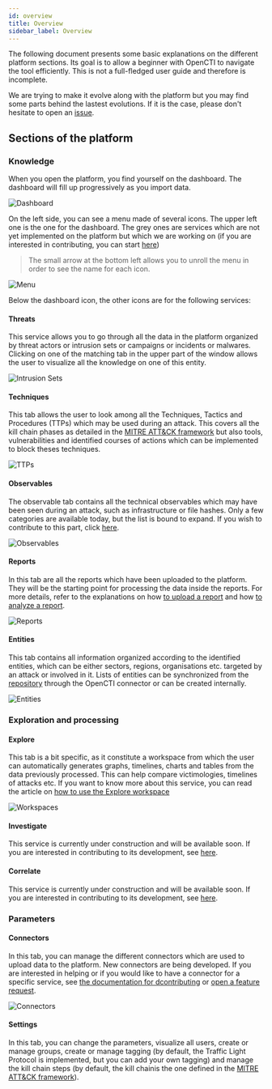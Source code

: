 ```yaml
---
id: overview
title: Overview
sidebar_label: Overview
---
```


The following document presents some basic explanations on the different platform sections. Its goal is to allow a beginner with OpenCTI to navigate the tool efficiently. This is not a full-fledged user guide and therefore is incomplete. 

We are trying to make it evolve along with the platform but you may find some parts behind the lastest evolutions. If it is the case, please don't hesitate to open an [issue](https://github.com/OpenCTI-Platform/opencti/issues/new/choose).

## Sections of the platform

### Knowledge

When you open the platform, you find yourself on the dashboard. The dashboard will fill up progressively as you import data.

![Dashboard](assets/usage/dashboard.png "Dashboard")

On the left side, you can see a menu made of several icons. The upper left one is the one for the dashboard. The grey ones are services which are not yet implemented on the platform but which we are working on (if you are interested in contributing, you can start [here](https://github.com/OpenCTI-Platform/opencti/blob/master/CONTRIBUTING.md))

> The small arrow at the bottom left allows you to unroll the menu in order to see the name for each icon.

![Menu](assets/usage/menu.png "Menu")

Below the dashboard icon, the other icons are for the following services:

#### Threats

This service allows you to go through all the data in the platform organized by threat actors or intrusion sets or campaigns or incidents or malwares. Clicking on one of the matching tab in the upper part of the window allows the user to visualize all the knowledge on one of this entity.

![Intrusion Sets](assets/usage/intrusion_sets.png "Intrusion Sets")

#### Techniques

This tab allows the user to look among all the Techniques, Tactics and Procedures (TTPs) which may be used during an attack. This covers all the kill chain phases as detailed in the [MITRE ATT&CK framework](https://attack.mitre.org/) but also tools, vulnerabilities and identified courses of actions which can be implemented to block theses techniques.

![TTPs](assets/usage/ttps.png "TTPs")

#### Observables

The observable tab contains all the technical observables which may have been seen during an attack, such as infrastructure or file hashes. Only a few categories are available today, but the list is bound to expand. If you wish to contribute to this part, click [here](https://github.com/OpenCTI-Platform/opencti/blob/master/CONTRIBUTING.md).

![Observables](assets/usage/observables.png "Observables")

#### Reports

In this tab are all the reports which have been uploaded to the platform. They will be the starting point for processing the data inside the reports. For more details, refer to the explanations on how [to upload a report](usage/usage-create-reports) and how [to analyze a report](usage/usage-analyze-report).

![Reports](assets/usage/reports.png "Reports")

#### Entities 

This tab contains all information organized according to the identified entities, which can be either sectors, regions, organisations etc. targeted by an attack or involved in it. Lists of entities can be synchronized from the [repository](https://github.com/OpenCTI-Platform/datasets) through the OpenCTI connector or can be created internally.

![Entities](assets/usage/entities.png "Entities")

### Exploration and processing

#### Explore

This tab is a bit specific, as it constitute a workspace from which the user can automatically generates graphs, timelines, charts and tables from the data previously processed. This can help compare victimologies, timelines of attacks etc. If you want to know more about this service, you can read the article on [how to use the Explore workspace](#usingtheexploreworkspace)

![Workspaces](assets/usage/workspaces.png "Workspaces")

####  Investigate

This service is currently under construction and will be available soon. If you are interested in contributing to its development, see [here](https://github.com/OpenCTI-Platform/opencti/blob/master/CONTRIBUTING.md).

#### Correlate

This service is currently under construction and will be available soon. If you are interested in contributing to its development, see [here](https://github.com/OpenCTI-Platform/opencti/blob/master/CONTRIBUTING.md).

### Parameters

#### Connectors

In this tab, you can manage the different connectors which are used to upload data to the platform. New connectors are being developed. If you are interested in helping or if you would like to have a connector for a specific service, see [the documentation for dcontributing](https://github.com/OpenCTI-Platform/opencti/blob/master/CONTRIBUTING.md) or [open a feature request](https://github.com/OpenCTI-Platform/opencti/tree/master/.github/ISSUE_TEMPLATE).

![Connectors](assets/usage/connectors.png "Connectors")

#### Settings

In this tab, you can change the parameters, visualize all users, create or manage groups, create or manage tagging (by default, the Traffic Light Protocol is implemented, but you can add your own tagging) and manage the kill chain steps (by default, the kill chainis the one defined in the [MITRE ATT&CK framework](https://attack.mitre.org/)).